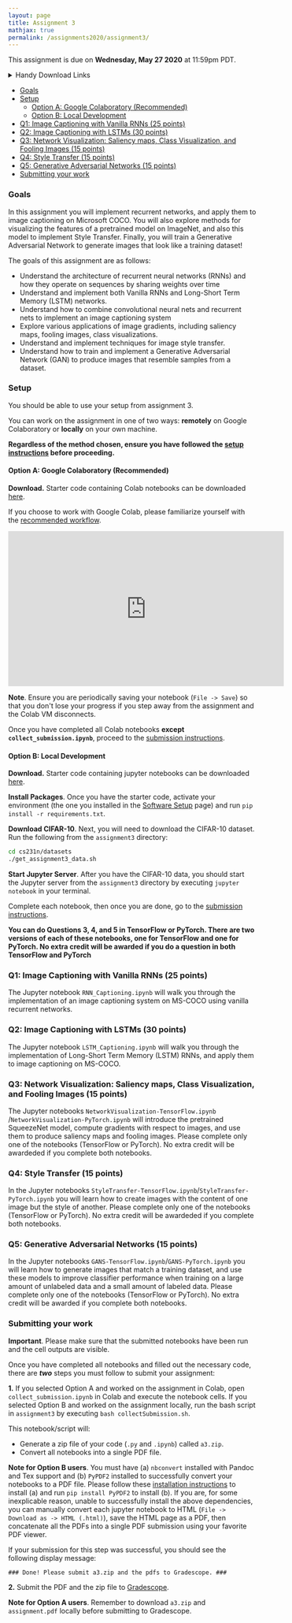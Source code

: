 ```yaml
---
layout: page
title: Assignment 3
mathjax: true
permalink: /assignments2020/assignment3/
---
```


This assignment is due on **Wednesday, May 27 2020** at 11:59pm PDT.

<details>
<summary>Handy Download Links</summary>

 <ul>
  <li><a href="{{ site.hw_3_colab }}">Option A: Colab starter code</a></li>
  <li><a href="{{ site.hw_3_jupyter }}">Option B: Jupyter starter code</a></li>
</ul>
</details>

- [Goals](#goals)
- [Setup](#setup)
  - [Option A: Google Colaboratory (Recommended)](#option-a-google-colaboratory-recommended)
  - [Option B: Local Development](#option-b-local-development)
- [Q1: Image Captioning with Vanilla RNNs (25 points)](#q1-image-captioning-with-vanilla-rnns-25-points)
- [Q2: Image Captioning with LSTMs (30 points)](#q2-image-captioning-with-lstms-30-points)
- [Q3: Network Visualization: Saliency maps, Class Visualization, and Fooling Images (15 points)](#q3-network-visualization-saliency-maps-class-visualization-and-fooling-images-15-points)
- [Q4: Style Transfer (15 points)](#q4-style-transfer-15-points)
- [Q5: Generative Adversarial Networks (15 points)](#q5-generative-adversarial-networks-15-points)
- [Submitting your work](#submitting-your-work)

### Goals

In this assignment you will implement recurrent networks, and apply them to image captioning on Microsoft COCO. You will also explore methods for visualizing the features of a pretrained model on ImageNet, and also this model to implement Style Transfer. Finally, you will train a Generative Adversarial Network to generate images that look like a training dataset!

The goals of this assignment are as follows:

- Understand the architecture of recurrent neural networks (RNNs) and how they operate on sequences by sharing weights over time
- Understand and implement both Vanilla RNNs and Long-Short Term Memory (LSTM) networks.
- Understand how to combine convolutional neural nets and recurrent nets to implement an image captioning system
- Explore various applications of image gradients, including saliency maps, fooling images, class visualizations.
- Understand and implement techniques for image style transfer.
- Understand how to train and implement a Generative Adversarial Network (GAN) to produce images that resemble samples from a dataset.


### Setup

You should be able to use your setup from assignment 3.

You can work on the assignment in one of two ways: **remotely** on Google Colaboratory or **locally** on your own machine.

**Regardless of the method chosen, ensure you have followed the [setup instructions](/setup-instructions) before proceeding.**

#### Option A: Google Colaboratory (Recommended)

**Download.** Starter code containing Colab notebooks can be downloaded [here]({{site.hw_3_colab}}).

If you choose to work with Google Colab, please familiarize yourself with the [recommended workflow]({{site.baseurl}}/setup-instructions/#working-remotely-on-google-colaboratory).

<iframe style="display: block; margin: auto;" width="560" height="315" src="https://www.youtube.com/embed/IZUz4pRYlus" frameborder="0" allowfullscreen></iframe>

**Note**. Ensure you are periodically saving your notebook (`File -> Save`) so that you don't lose your progress if you step away from the assignment and the Colab VM disconnects.

Once you have completed all Colab notebooks **except `collect_submission.ipynb`**, proceed to the [submission instructions](#submitting-your-work).

#### Option B: Local Development

**Download.** Starter code containing jupyter notebooks can be downloaded [here]({{site.hw_3_jupyter}}).

**Install Packages**. Once you have the starter code, activate your environment (the one you installed in the [Software Setup]({{site.baseurl}}/setup-instructions/) page) and run `pip install -r requirements.txt`.

**Download CIFAR-10**. Next, you will need to download the CIFAR-10 dataset. Run the following from the `assignment3` directory:

```bash
cd cs231n/datasets
./get_assignment3_data.sh
```
**Start Jupyter Server**. After you have the CIFAR-10 data, you should start the Jupyter server from the
`assignment3` directory by executing `jupyter notebook` in your terminal.

Complete each notebook, then once you are done, go to the [submission instructions](#submitting-your-work).

**You can do Questions 3, 4, and 5 in TensorFlow or PyTorch. There are two versions of each of these notebooks, one for TensorFlow and one for PyTorch. No extra credit will be awarded if you do a question in both TensorFlow and PyTorch**

### Q1: Image Captioning with Vanilla RNNs (25 points)

The Jupyter notebook `RNN_Captioning.ipynb` will walk you through the implementation of an image captioning system on MS-COCO using vanilla recurrent networks.

### Q2: Image Captioning with LSTMs (30 points)

The Jupyter notebook `LSTM_Captioning.ipynb` will walk you through the implementation of Long-Short Term Memory (LSTM) RNNs, and apply them to image captioning on MS-COCO.

### Q3: Network Visualization: Saliency maps, Class Visualization, and Fooling Images (15 points)

The Jupyter notebooks `NetworkVisualization-TensorFlow.ipynb` /`NetworkVisualization-PyTorch.ipynb` will introduce the pretrained SqueezeNet model, compute gradients with respect to images, and use them to produce saliency maps and fooling images. Please complete only one of the notebooks (TensorFlow or PyTorch). No extra credit will be awardeded if you complete both notebooks.

### Q4: Style Transfer (15 points)
In the Jupyter notebooks `StyleTransfer-TensorFlow.ipynb`/`StyleTransfer-PyTorch.ipynb` you will learn how to create images with the content of one image but the style of another. Please complete only one of the notebooks (TensorFlow or PyTorch). No extra credit will be awardeded if you complete both notebooks.

### Q5: Generative Adversarial Networks (15 points)
In the Jupyter notebooks `GANS-TensorFlow.ipynb`/`GANS-PyTorch.ipynb` you will learn how to generate images that match a training dataset, and use these models to improve classifier performance when training on a large amount of unlabeled data and a small amount of labeled data. Please complete only one of the notebooks (TensorFlow or PyTorch). No extra credit will be awarded if you complete both notebooks.

### Submitting your work

**Important**. Please make sure that the submitted notebooks have been run and the cell outputs are visible.

Once you have completed all notebooks and filled out the necessary code, there are **_two_** steps you must follow to submit your assignment:

**1.** If you selected Option A and worked on the assignment in Colab, open `collect_submission.ipynb` in Colab and execute the notebook cells. If you selected Option B and worked on the assignment locally, run the bash script in `assignment3` by executing `bash collectSubmission.sh`.

This notebook/script will:

* Generate a zip file of your code (`.py` and `.ipynb`) called `a3.zip`.
* Convert all notebooks into a single PDF file.

**Note for Option B users**. You must have (a) `nbconvert` installed with Pandoc and Tex support and (b) `PyPDF2` installed to successfully convert your notebooks to a PDF file. Please follow these [installation instructions](https://nbconvert.readthedocs.io/en/latest/install.html#installing-nbconvert) to install (a) and run `pip install PyPDF2` to install (b). If you are, for some inexplicable reason, unable to successfully install the above dependencies, you can manually convert each jupyter notebook to HTML (`File -> Download as -> HTML (.html)`), save the HTML page as a PDF, then concatenate all the PDFs into a single PDF submission using your favorite PDF viewer.

If your submission for this step was successful, you should see the following display message:

`### Done! Please submit a3.zip and the pdfs to Gradescope. ###`

**2.** Submit the PDF and the zip file to [Gradescope](https://www.gradescope.com/courses/103764).

**Note for Option A users**. Remember to download `a3.zip` and `assignment.pdf` locally before submitting to Gradescope.
